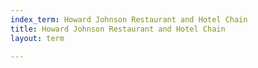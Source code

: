 ```yaml
---
index_term: Howard Johnson Restaurant and Hotel Chain
title: Howard Johnson Restaurant and Hotel Chain
layout: term

---
```

